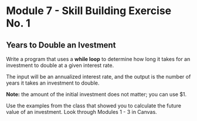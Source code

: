 # Module 7 - Skill Building Exercise No. 1

## Years to Double an Ivestment

Write a program that uses a **while loop** to determine how long it takes for an investment to double at a given interest rate. 

The input will be an annualized interest rate, and the output is the number of years it takes an investment to double. 

**Note:** the amount of the initial investment does not matter; you can use $1.

Use the examples from the class that showed you to calculate the future value of an investment. Look through Modules 1 - 3 in Canvas.